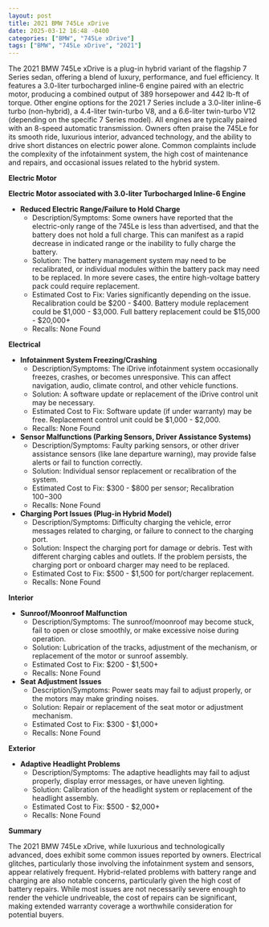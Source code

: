 ```yaml
---
layout: post
title: 2021 BMW 745Le xDrive
date: 2025-03-12 16:48 -0400
categories: ["BMW", "745Le xDrive"]
tags: ["BMW", "745Le xDrive", "2021"]
---
```

The 2021 BMW 745Le xDrive is a plug-in hybrid variant of the flagship 7 Series sedan, offering a blend of luxury, performance, and fuel efficiency. It features a 3.0-liter turbocharged inline-6 engine paired with an electric motor, producing a combined output of 389 horsepower and 442 lb-ft of torque. Other engine options for the 2021 7 Series include a 3.0-liter inline-6 turbo (non-hybrid), a 4.4-liter twin-turbo V8, and a 6.6-liter twin-turbo V12 (depending on the specific 7 Series model). All engines are typically paired with an 8-speed automatic transmission. Owners often praise the 745Le for its smooth ride, luxurious interior, advanced technology, and the ability to drive short distances on electric power alone. Common complaints include the complexity of the infotainment system, the high cost of maintenance and repairs, and occasional issues related to the hybrid system.

**Electric Motor**

**Electric Motor associated with 3.0-liter Turbocharged Inline-6 Engine**

*   **Reduced Electric Range/Failure to Hold Charge**
    *   Description/Symptoms: Some owners have reported that the electric-only range of the 745Le is less than advertised, and that the battery does not hold a full charge. This can manifest as a rapid decrease in indicated range or the inability to fully charge the battery.
    *   Solution: The battery management system may need to be recalibrated, or individual modules within the battery pack may need to be replaced. In more severe cases, the entire high-voltage battery pack could require replacement.
    *   Estimated Cost to Fix: Varies significantly depending on the issue. Recalibration could be $200 - $400. Battery module replacement could be $1,000 - $3,000. Full battery replacement could be $15,000 - $20,000+
    * Recalls: None Found

**Electrical**

*   **Infotainment System Freezing/Crashing**
    *   Description/Symptoms: The iDrive infotainment system occasionally freezes, crashes, or becomes unresponsive. This can affect navigation, audio, climate control, and other vehicle functions.
    *   Solution: A software update or replacement of the iDrive control unit may be necessary.
    *   Estimated Cost to Fix: Software update (if under warranty) may be free. Replacement control unit could be $1,000 - $2,000.
    *   Recalls: None Found
*   **Sensor Malfunctions (Parking Sensors, Driver Assistance Systems)**
    *   Description/Symptoms: Faulty parking sensors, or other driver assistance sensors (like lane departure warning), may provide false alerts or fail to function correctly.
    *   Solution: Individual sensor replacement or recalibration of the system.
    *   Estimated Cost to Fix: $300 - $800 per sensor; Recalibration $100-$300
    *   Recalls: None Found
*   **Charging Port Issues (Plug-in Hybrid Model)**
    * Description/Symptoms: Difficulty charging the vehicle, error messages related to charging, or failure to connect to the charging port.
    * Solution: Inspect the charging port for damage or debris. Test with different charging cables and outlets. If the problem persists, the charging port or onboard charger may need to be replaced.
    * Estimated Cost to Fix: $500 - $1,500 for port/charger replacement.
    * Recalls: None Found

**Interior**

*   **Sunroof/Moonroof Malfunction**
    *   Description/Symptoms: The sunroof/moonroof may become stuck, fail to open or close smoothly, or make excessive noise during operation.
    *   Solution: Lubrication of the tracks, adjustment of the mechanism, or replacement of the motor or sunroof assembly.
    *   Estimated Cost to Fix: $200 - $1,500+
    *   Recalls: None Found
*   **Seat Adjustment Issues**
    *   Description/Symptoms: Power seats may fail to adjust properly, or the motors may make grinding noises.
    *   Solution: Repair or replacement of the seat motor or adjustment mechanism.
    *   Estimated Cost to Fix: $300 - $1,000+
    *   Recalls: None Found

**Exterior**

*   **Adaptive Headlight Problems**
    *   Description/Symptoms: The adaptive headlights may fail to adjust properly, display error messages, or have uneven lighting.
    *   Solution: Calibration of the headlight system or replacement of the headlight assembly.
    *   Estimated Cost to Fix: $500 - $2,000+
    *   Recalls: None Found

**Summary**

The 2021 BMW 745Le xDrive, while luxurious and technologically advanced, does exhibit some common issues reported by owners. Electrical glitches, particularly those involving the infotainment system and sensors, appear relatively frequent. Hybrid-related problems with battery range and charging are also notable concerns, particularly given the high cost of battery repairs. While most issues are not necessarily severe enough to render the vehicle undriveable, the cost of repairs can be significant, making extended warranty coverage a worthwhile consideration for potential buyers.

